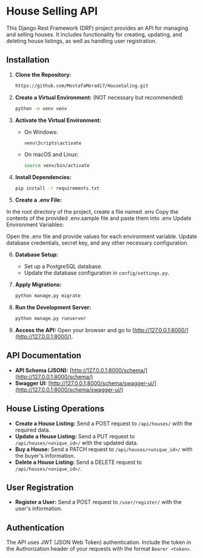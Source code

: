 # House Selling API

This Django Rest Framework (DRF) project provides an API for managing and selling houses. It includes functionality for creating, updating, and deleting house listings, as well as handling user registration.

## Installation

1. **Clone the Repository:**
   ```bash
   https://github.com/MostafaMoradi7/HouseSaling.git
   ```

2. **Create a Virtual Environment:** (NOT necessary but recommended)
   ```bash
   python -m venv venv
   ```

3. **Activate the Virtual Environment:**
   - On Windows:
     ```bash
     venv\Scripts\activate
     ```
   - On macOS and Linux:
     ```bash
     source venv/bin/activate
     ```

4. **Install Dependencies:**
   ```bash
   pip install -r requirements.txt
   ```
5. **Create a .env File:**

In the root directory of the project, create a file named .env
Copy the contents of the provided .env.sample file and paste them into .env
Update Environment Variables:

Open the .env file and provide values for each environment variable.
Update database credentials, secret key, and any other necessary configuration.

6. **Database Setup:**
   - Set up a PostgreSQL database.
   - Update the database configuration in `config/settings.py`.

7. **Apply Migrations:**
   ```bash
   python manage.py migrate
   ```


8. **Run the Development Server:**
   ```bash
   python manage.py runserver
   ```

9. **Access the API:**
   Open your browser and go to [http://127.0.0.1:8000/](http://127.0.0.1:8000/).


## API Documentation

- **API Schema (JSON):** [http://127.0.0.1:8000/schema/](http://127.0.0.1:8000/schema/)
- **Swagger UI:** [http://127.0.0.1:8000/schema/swagger-ui/](http://127.0.0.1:8000/schema/swagger-ui/)

## House Listing Operations

- **Create a House Listing:** Send a POST request to `/api/houses/` with the required data.
- **Update a House Listing:** Send a PUT request to `/api/houses/<unique_id>/` with the updated data.
- **Buy a House:** Send a PATCH request to `/api/houses/<unique_id>/` with the buyer's information.
- **Delete a House Listing:** Send a DELETE request to `/api/houses/<unique_id>/`.

## User Registration

- **Register a User:** Send a POST request to `/user/register/` with the user's information.

## Authentication

The API uses JWT (JSON Web Token) authentication. Include the token in the Authorization header of your requests with the format `Bearer <token>`.
